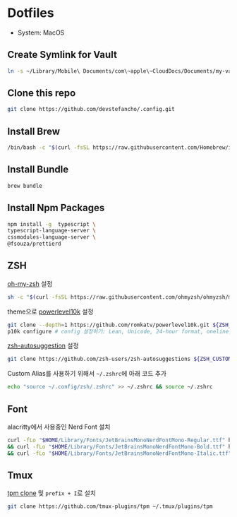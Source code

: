 # Dotfiles

- System: MacOS

## Create Symlink for Vault

```bash
ln -s ~/Library/Mobile\ Documents/com\~apple\~CloudDocs/Documents/my-vault ~/Vault
```

## Clone this repo
```bash
git clone https://github.com/devstefancho/.config.git
```

## Install Brew
```bash
/bin/bash -c "$(curl -fsSL https://raw.githubusercontent.com/Homebrew/install/HEAD/install.sh)"
```

## Install Bundle
```bash
brew bundle
```

## Install Npm Packages
```bash
npm install -g  typescript \
typescript-language-server \
cssmodules-language-server \
@fsouza/prettierd
```

## ZSH
[oh-my-zsh](https://github.com/ohmyzsh/ohmyzsh#basic-installation) 설정
```bash
sh -c "$(curl -fsSL https://raw.githubusercontent.com/ohmyzsh/ohmyzsh/master/tools/install.sh)"
```

theme으로 [powerlevel10k](https://github.com/romkatv/powerlevel10k#oh-my-zsh) 설정
```bash
git clone --depth=1 https://github.com/romkatv/powerlevel10k.git ${ZSH_CUSTOM:-$HOME/.oh-my-zsh/custom}/themes/powerlevel10k
p10k configure # config 설정하기: Lean, Unicode, 24-hour format, oneline, compact, few icons, concise, transient yes, Verbose
```

[zsh-autosuggestion](https://github.com/zsh-users/zsh-autosuggestions/blob/master/INSTALL.md#oh-my-zsh) 설정
```bash
git clone https://github.com/zsh-users/zsh-autosuggestions ${ZSH_CUSTOM:-~/.oh-my-zsh/custom}/plugins/zsh-autosuggestions
```

Custom Alias를 사용하기 위해서 `~/.zshrc`에 아래 코드 추가
```bash
echo "source ~/.config/zsh/.zshrc" >> ~/.zshrc && source ~/.zshrc
```

## Font
alacritty에서 사용중인 Nerd Font 설치
```bash
curl -fLo "$HOME/Library/Fonts/JetBrainsMonoNerdFontMono-Regular.ttf" https://github.com/ryanoasis/nerd-fonts/raw/master/patched-fonts/JetBrainsMono/Ligatures/Regular/JetBrainsMonoNerdFontMono-Regular.ttf \
&& curl -fLo "$HOME/Library/Fonts/JetBrainsMonoNerdFontMono-Bold.ttf" https://github.com/ryanoasis/nerd-fonts/raw/master/patched-fonts/JetBrainsMono/Ligatures/Bold/JetBrainsMonoNerdFontMono-Bold.ttf \
&& curl -fLo "$HOME/Library/Fonts/JetBrainsMonoNerdFontMono-Italic.ttf" https://github.com/ryanoasis/nerd-fonts/raw/master/patched-fonts/JetBrainsMono/Ligatures/Italic/JetBrainsMonoNerdFontMono-Italic.ttf
```

## Tmux
[tpm clone](https://github.com/tmux-plugins/tpm#installation) 및 `prefix + I`로 설치
```bash
git clone https://github.com/tmux-plugins/tpm ~/.tmux/plugins/tpm
```
